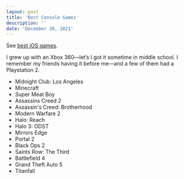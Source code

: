 ```yaml
---
layout: post
title: 'Best Console Games'
description: ''
date: 'December 30, 2021'
---
```


See [best iOS games](https://lukasmurdock.com/best-ios-games/).

I grew up with an Xbox 360—let’s I got it sometime in middle school. I remember my friends having it before me—and a few of them had a Playstation 2.

- Midnight Club: Los Angeles
- Minecraft
- Super Meat Boy
- Assassins Creed 2
- Assassin's Creed: Brotherhood
- Modern Warfare 2
- Halo: Reach
- Halo 3: ODST
- Mirrors Edge
- Portal 2
- Black Ops 2
- Saints Row: The Third
- Battlefield 4
- Grand Theft Auto 5
- Titanfall
